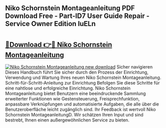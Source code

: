 ## Niko Schornstein Montageanleitung PDF Download Free - Part-lD7 User Guide Repair - Service Owner Edition IuELn

# <h2><a href="http://df717w.blite.top/?on=Niko+Schornstein+Montageanleitung">🔗Download 👉🔴 Niko Schornstein Montageanleitung</a></h2>

[![Niko Schornstein Montageanleitung new download](https://i.imgur.com/lujVjoI.png)](http://df717w.blite.top/?on=Niko+Schornstein+Montageanleitung)
Sicher navigieren Dieses Handbuch führt Sie sicher durch den Prozess der Einrichtung, Verwendung und Wartung Ihres neuen Niko Schornstein Montageanleitung. Schritt-für-Schritt-Anleitung zur Einrichtung Befolgen Sie diese Schritte für eine nahtlose und erfolgreiche Einrichtung. Niko Schornstein Montageanleitung bietet Benutzern eine beeindruckende Sammlung erweiterter Funktionen wie Gestensteuerung, Freisprechfunktion, anpassbare Verknüpfungen und automatisierte Aufgaben, die alle über die Benutzeroberfläche leicht zugänglich sind. Ihr Feedback ist wertvoll Niko Schornstein MontageanleitungD. Wir schätzen Ihren Input und sind bestrebt, Ihnen einen außergewöhnlichen Service zu bieten.
